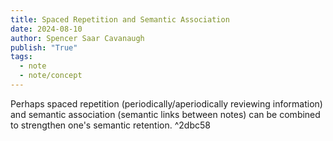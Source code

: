 ```yaml
---
title: Spaced Repetition and Semantic Association
date: 2024-08-10
author: Spencer Saar Cavanaugh
publish: "True"
tags:
  - note
  - note/concept
---
```


Perhaps spaced repetition (periodically/aperiodically reviewing information) and semantic association (semantic links between notes) can be combined to strengthen one's semantic retention. ^2dbc58
